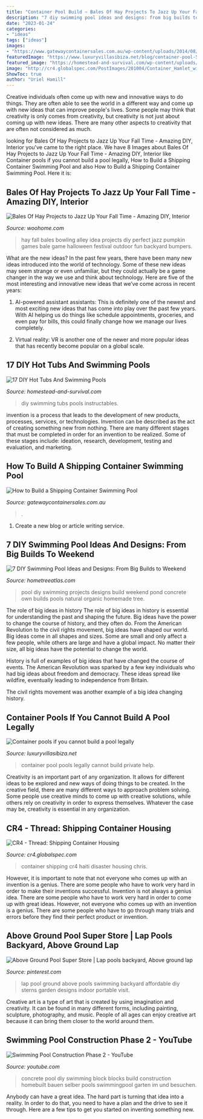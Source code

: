 ```yaml
---
title: "Container Pool Build ~ Bales Of Hay Projects To Jazz Up Your Fall Time"
description: "7 diy swimming pool ideas and designs: from big builds to weekend"
date: "2023-01-24"
categories:
- "ideas"
tags: ["ideas"]
images:
- "https://www.gatewaycontainersales.com.au/wp-content/uploads/2014/08/4906fbd44073c18c03eae2f98d47c59b.jpg"
featuredImage: "https://www.luxuryvillasibiza.net/blog/container-pool-5.jpg"
featured_image: "https://homestead-and-survival.com/wp-content/uploads/2015/12/17-diy-hot-tubs-and-swimming-pools.jpg"
image: "http://cr4.globalspec.com/PostImages/201004/Container_Hamlet_with_Paths_and_Windows__C0BB11F0-F2B9-E2A5-537DB4CE2BD7CD27.jpg"
ShowToc: true
author: "Uriel Hamill"
---
```



Creative individuals often come up with new and innovative ways to do things. They are often able to see the world in a different way and come up with new ideas that can improve people's lives. Some people may think that creativity is only comes from creativity, but creativity is not just about coming up with new ideas. There are many other aspects to creativity that are often not considered as much.

	

		
looking for Bales Of Hay Projects to Jazz Up Your Fall Time - Amazing DIY, Interior you've came to the right place. We have 8 Images about Bales Of Hay Projects to Jazz Up Your Fall Time - Amazing DIY, Interior like Container pools if you cannot build a pool legally, How to Build a Shipping Container Swimming Pool and also How to Build a Shipping Container Swimming Pool. Here it is:
		
    
## Bales Of Hay Projects To Jazz Up Your Fall Time - Amazing DIY, Interior

<img loading=lazy src="http://www.woohome.com/wp-content/uploads/2016/09/Bales-Of-Hay-Projects-04.jpg" onerror="this.onerror=null;this.src='https://tse1.mm.bing.net/th?id=OIP.AFG1aYl1yCG4Si37jOV8oAHaJ4&amp;pid=15.1';" alt="Bales Of Hay Projects to Jazz Up Your Fall Time - Amazing DIY, Interior">

_Source: woohome.com_

>hay fall bales bowling alley idea projects diy perfect jazz pumpkin games bale game halloween festival outdoor fun backyard bumpers. 

	

What are the new ideas?
In the past few years, there have been many new ideas introduced into the world of technology. Some of these new ideas may seem strange or even unfamiliar, but they could actually be a game changer in the way we use and think about technology. Here are five of the most interesting and innovative new ideas that we’ve come across in recent years:
1. AI-powered assistant assistants: This is definitely one of the newest and most exciting new ideas that has come into play over the past few years. With AI helping us do things like schedule appointments, groceries, and even pay for bills, this could finally change how we manage our lives completely.

2. Virtual reality: VR is another one of the newer and more popular ideas that has recently become popular on a global scale.

    
## 17 DIY Hot Tubs And Swimming Pools

<img loading=lazy src="https://homestead-and-survival.com/wp-content/uploads/2015/12/17-diy-hot-tubs-and-swimming-pools.jpg" onerror="this.onerror=null;this.src='https://tse1.mm.bing.net/th?id=OIP.0WkY9EN6NEEMyLYzquTfVwHaHa&amp;pid=15.1';" alt="17 DIY Hot Tubs And Swimming Pools">

_Source: homestead-and-survival.com_

>diy swimming tubs pools instructables. 

	

invention is a process that leads to the development of new products, processes, services, or technologies. Invention can be described as the act of creating something new from nothing. There are many different stages that must be completed in order for an invention to be realized. Some of these stages include: ideation, research, development, testing and evaluation, and marketing.

    
## How To Build A Shipping Container Swimming Pool

<img loading=lazy src="https://www.gatewaycontainersales.com.au/wp-content/uploads/2014/08/4906fbd44073c18c03eae2f98d47c59b.jpg" onerror="this.onerror=null;this.src='https://tse1.mm.bing.net/th?id=OIP.JXdOZnReOOxXRbJfzSIL-gHaEy&amp;pid=15.1';" alt="How to Build a Shipping Container Swimming Pool">

_Source: gatewaycontainersales.com.au_

>. 

	

1. Create a new blog or article writing service.

    
## 7 DIY Swimming Pool Ideas And Designs: From Big Builds To Weekend

<img loading=lazy src="https://d3bzucwb8zrw42.cloudfront.net/wp-content/uploads/2016/03/003-Concrete-Swimming-Pool-DIY.jpg" onerror="this.onerror=null;this.src='https://tse4.mm.bing.net/th?id=OIP.aTc_aYeeDz0Rswzcji5SYgHaKH&amp;pid=15.1';" alt="7 DIY Swimming Pool Ideas and Designs: From Big Builds to Weekend">

_Source: hometreeatlas.com_

>pool diy swimming projects designs build weekend pond concrete own builds pools natural organic homemade tree. 

	

The role of big ideas in history
The role of big ideas in history is essential for understanding the past and shaping the future. Big ideas have the power to change the course of history, and they often do. From the American Revolution to the civil rights movement, big ideas have shaped our world.
Big ideas come in all shapes and sizes. Some are small and only affect a few people, while others are large and have a global impact. No matter their size, all big ideas have the potential to change the world.

History is full of examples of big ideas that have changed the course of events. The American Revolution was sparked by a few key individuals who had big ideas about freedom and democracy. These ideas spread like wildfire, eventually leading to independence from Britain.

The civil rights movement was another example of a big idea changing history.

    
## Container Pools If You Cannot Build A Pool Legally

<img loading=lazy src="https://www.luxuryvillasibiza.net/blog/container-pool-5.jpg" onerror="this.onerror=null;this.src='https://tse2.mm.bing.net/th?id=OIP.LCGG76moRLj4u8-kKEBuiwHaJ4&amp;pid=15.1';" alt="Container pools if you cannot build a pool legally">

_Source: luxuryvillasibiza.net_

>container pool pools legally cannot build private help. 

	

Creativity is an important part of any organization. It allows for different ideas to be explored and new ways of doing things to be created. In the creative field, there are many different ways to approach problem solving. Some people use creative minds to come up with creative solutions, while others rely on creativity in order to express themselves. Whatever the case may be, creativity is essential in any organization.

    
## CR4 - Thread: Shipping Container Housing

<img loading=lazy src="http://cr4.globalspec.com/PostImages/201004/Container_Hamlet_with_Paths_and_Windows__C0BB11F0-F2B9-E2A5-537DB4CE2BD7CD27.jpg" onerror="this.onerror=null;this.src='https://tse4.mm.bing.net/th?id=OIP.D5BTKUvKL9y1UMwpYYeONwAAAA&amp;pid=15.1';" alt="CR4 - Thread: Shipping Container Housing">

_Source: cr4.globalspec.com_

>container shipping cr4 haiti disaster housing chris. 

	

However, it is important to note that not everyone who comes up with an invention is a genius. There are some people who have to work very hard in order to make their inventions successful.
Invention is not always a genius idea. There are some people who have to work very hard in order to come up with great ideas. However, not everyone who comes up with an invention is a genius. There are some people who have to go through many trials and errors before they find their perfect product or invention.

    
## Above Ground Pool Super Store | Lap Pools Backyard, Above Ground Lap

<img loading=lazy src="https://i.pinimg.com/736x/86/8d/4f/868d4f40264b8769cbf9ee67d9f17b2f--above-ground-lap-pool-swiming-pool.jpg" onerror="this.onerror=null;this.src='https://tse2.mm.bing.net/th?id=OIP.wUpV2hTvUjnL339zmXGtlwHaFj&amp;pid=15.1';" alt="Above Ground Pool Super Store | Lap pools backyard, Above ground lap">

_Source: pinterest.com_

>lap pool ground above pools swimming backyard affordable diy sterns garden designs indoor portable visit. 

	

Creative art is a type of art that is created by using imagination and creativity. It can be found in many different forms, including painting, sculpture, photography, and music. People of all ages can enjoy creative art because it can bring them closer to the world around them.

    
## Swimming Pool Construction Phase 2 - YouTube

<img loading=lazy src="https://i.ytimg.com/vi/YW5JFJaY3r0/hqdefault.jpg" onerror="this.onerror=null;this.src='https://tse3.mm.bing.net/th?id=OIP.UZr60-TxOKP009ACseJCiAHaFj&amp;pid=15.1';" alt="Swimming Pool Construction Phase 2 - YouTube">

_Source: youtube.com_

>concrete pool diy swimming block blocks build construction homebuilt bauen selber pools swimmingpool garten im und besuchen. 

	

Anybody can have a great idea. The hard part is turning that idea into a reality. In order to do that, you need to have a plan and the drive to see it through. Here are a few tips to get you started on inventing something new.

